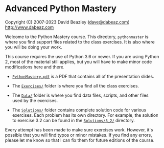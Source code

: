 # Advanced Python Mastery

Copyright (C) 2007-2023
David Beazley (dave@dabeaz.com)
http://www.dabeaz.com

Welcome to the Python Mastery course. This
directory, `pythonmaster` is where you find support files
related to the class exercises. It is also where you will be doing
your work.

This course requires the use of Python 3.6 or newer. If you are
using Python 2, most of the material still applies, but you will
have to make minor code modifications here and there.

- [`PythonMastery.pdf`](../PythonMastery.pdf) is a PDF that contains
  all of the presentation slides.

- The [`Exercises/`](index.md) folder is where you
  find all the class exercises.

- The [`Data/`](../Data/) folder is where you find data files, scripts, and
  other files used by the exercises.

- The [`Solutions/`](../Solutions/) folder contains complete solution code for
  various exercises. Each problem has its own directory. For example,
  the solution to exercise 3.2 can be found in the [`Solutions/3_2/`](../Solutions/3_2/) directory.

Every attempt has been made to make sure exercises work. However, it's
possible that you will find typos or minor mistakes. If you find any
errors, please let me know so that I can fix them for future editions
of the course.





